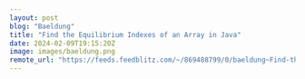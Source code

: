 ```yaml
---
layout: post
blog: "Baeldung"
title: "Find the Equilibrium Indexes of an Array in Java"
date: 2024-02-09T19:15:20Z
image: images/baeldung.png
remote_url: "https://feeds.feedblitz.com/~/869488799/0/baeldung~Find-the-Equilibrium-Indexes-of-an-Array-in-Java"
---
```

